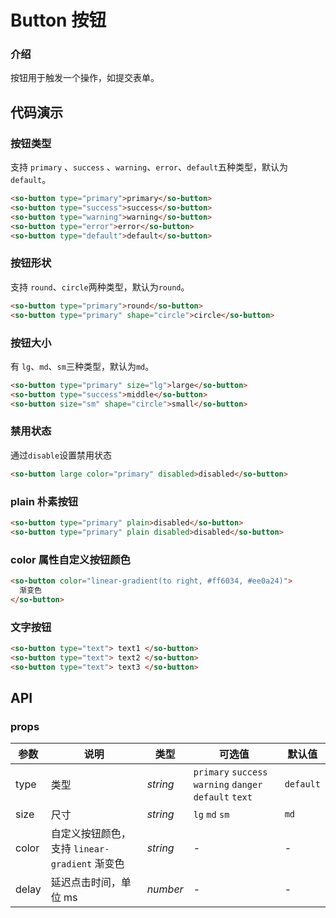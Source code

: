 # Button 按钮

### 介绍

按钮用于触发一个操作，如提交表单。

## 代码演示

### 按钮类型

支持 `primary` 、`success` 、`warning`、`error`、`default`五种类型，默认为`default`。

```html
<so-button type="primary">primary</so-button>
<so-button type="success">success</so-button>
<so-button type="warning">warning</so-button>
<so-button type="error">error</so-button>
<so-button type="default">default</so-button>
```

### 按钮形状

支持 `round`、`circle`两种类型，默认为`round`。

```html
<so-button type="primary">round</so-button>
<so-button type="primary" shape="circle">circle</so-button>
```

### 按钮大小

有 `lg`、`md`、`sm`三种类型，默认为`md`。

```html
<so-button type="primary" size="lg">large</so-button>
<so-button type="success">middle</so-button>
<so-button size="sm" shape="circle">small</so-button>
```

### 禁用状态

通过`disable`设置禁用状态

```html
<so-button large color="primary" disabled>disabled</so-button>
```

### plain 朴素按钮

```html
<so-button type="primary" plain>disabled</so-button>
<so-button type="primary" plain disabled>disabled</so-button>
```

### color 属性自定义按钮颜色

```html
<so-button color="linear-gradient(to right, #ff6034, #ee0a24)">
  渐变色
</so-button>
```

### 文字按钮

```html
<so-button type="text"> text1 </so-button>
<so-button type="text"> text2 </so-button>
<so-button type="text"> text3 </so-button>
```

## API

### props

| 参数 | 说明 | 类型 | 可选值 | 默认值 |
| --- | --- | --- | --- | --- |
| type | 类型 | _string_ | `primary` `success` `warning` `danger` `default` `text` | `default` |
| size | 尺寸 | _string_ | `lg` `md` `sm` | `md` |
| color | 自定义按钮颜色，支持 `linear-gradient` 渐变色 | _string_ | - | - |
| delay | 延迟点击时间，单位 ms | _number_ | - | - |
